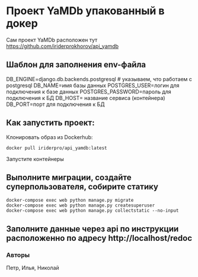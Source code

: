 # Проект YaMDb упакованный в докер


Сам проект YaMDb расположен тут https://github.com/iriderprokhorov/api_yamdb

## Шаблон для заполнения env-файла

DB_ENGINE=django.db.backends.postgresql # указываем, что работаем с postgresql
DB_NAME=имя базы данных
POSTGRES_USER=логин для подключения к базе данных
POSTGRES_PASSWORD=пароль для подключения к БД
DB_HOST= название сервиса (контейнера)
DB_PORT=порт для подключения к БД

## Как запустить проект:

Клонировать образ из Dockerhub:

```
docker pull iriderpro/api_yamdb:latest
```
Запустите контейнеры


## Выполните миграции, создайте суперпользователя, собирите статику


```
docker-compose exec web python manage.py migrate
docker-compose exec web python manage.py createsuperuser
docker-compose exec web python manage.py collectstatic --no-input
```


## Заполните данные через api по инструкции расположенно по адресу http://localhost/redoc


### Авторы 
Петр, Илья, Николай
